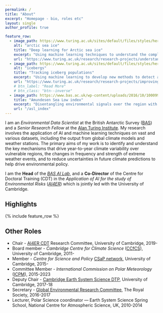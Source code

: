 ```yaml
---
permalink: /
title: "About"
excerpt: "Homepage - bio, roles etc"
layout: single
author_profile: true

feature_row:
  - image_path: https://www.turing.ac.uk/sites/default/files/styles/hero/public/2019-10/arctic_ice_loss.jpg
    alt: "arctic sea ice"
    title: "Deep learning for Arctic sea ice"
    excerpt: "Using machine learning techniques to understand the complex interactions between climate and Arctic sea ice"
    url: "https://www.turing.ac.uk/research/research-projects/understanding-arctic-sea-ice-loss"
  - image_path: https://www.turing.ac.uk/sites/default/files/styles/hero/public/2019-12/iceberg_tracking.jpg
    alt: "icebergs"
    title: "Tracking iceberg populations"
    excerpt: "Using machine learning to develop new methods to detect and track icebergs in radar satellite imagery"
    url: "https://www.turing.ac.uk/research/research-projects/improving-tracking-iceberg-populations-southern-ocean"
    # btn_label: "Read More"
    # btn_class: "btn--inverse"
  - image_path: https://www.bas.ac.uk/wp-content/uploads/2016/10/10009930-903x600.jpg
    title: "Amundesen Sea Low index"
    excerpt: "Disentangling environmental signals over the region with greatest climate variability in the Southern Hemisphere"
    url: "/asl_index"
---
```


I am an _Environmental Data Scientist_ at the British Antarctic Survey ([BAS](http://www.bas.ac.uk)) and a _Senior Research Fellow_ at the [Alan Turing Institute](https://www.turing.ac.uk/). My research involves the application of AI and machine learning techniques on vast and various datasets, including the output from global climate models and weather stations.  The primary aims of my work is to identify and understand the key mechanisms that drive year-to-year climate variability over vulnerable regions, the changes in frequency and strength of extreme weather events, and to reduce uncertainties in future climate predictions to help drive environmental policy. 

I am the **Head** of the [_BAS AI Lab_](http://www.bas.ac.uk/ai), and a **Co-Director** of the Centre for Doctoral Training (CDT) in the _Application of AI for the study of Environmental Risks_ ([_AI4ER_](https://ai4er-cdt.esc.cam.ac.uk/)) which is jointly led with the University of Cambridge. 

## Highlights 
{% include feature_row %}

## Other Roles
* Chair - [AI4ER CDT](https://ai4er-cdt.esc.cam.ac.uk/) Research Committee, University of Cambridge, 2019-
* Board member - _Cambridge Centre for Climate Science_ ([CCfCS](https://www.climatescience.cam.ac.uk/)), University of Cambridge, 2011-
* Member - _Centre for Science and Policy_ [CSaP network](http://www.csap.cam.ac.uk/about-csap/people/our-network/), University of Cambridge, 2015-
* Committee Member - _International Commission on Polar Meteorology_ ([ICPM](http://www.icpm-iamas.aq/)), 2015-2023
* Deputy Chair - [Cambridge Earth System Science DTP](http://essdtp.esc.cam.ac.uk/), University of Cambridge, 2017-18 
* Secretary - [Global Environmental Research Committee](https://royalsociety.org/topics-policy/energy-environment-climate/global-environmental-research-committee/), The Royal Society, 2016-2017
* Lecturer, Polar Science coordinator — Earth System Science Spring School, National Centre for Atmospheric Science, UK, 2010-2014
